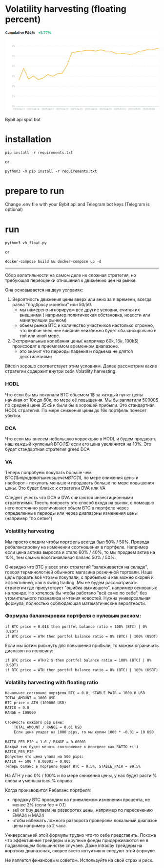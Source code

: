 # Volatility harvesting (floating percent)

![alt text](pnl.png)

Bybit api spot bot

# installation
```
pip install -r requirements.txt
```
or 
```
python3 -m pip install -r requirements.txt
```
# prepare to run
Change .env file with your Bybit api and Telegram bot keys (Telegram is optional)

# run
```
python3 vh_float.py
```
or
```
docker-compose build && docker-compose up -d
```
--------------
Сбор волатильности на самом деле не сложная стратегия, но требующая переоценки
отношения к движению цен на рынке.

Она основывается на двух условиях:
1. Вероятность движения цены вверх или вниз за n времени, всегда равна "подбросу монетки" или 50/50.
    - мы намерено игнорируем все другие условия, считая их внешними ( например политическая обстановка, новости или манипуляции рынком)
    - обьем рынка BTC и количество участников настолько огромно, что любое внешнее влияние неизбежно будет сбалансировано в той или иной мере.
2. Экстремальные колебания цены( например 60k$, 16k$, 100k$) происходят в приемлемом временном диапазоне.
    - это значит что периоды падения и подьема не длятся десятилетиями

Bitcoin хорошо соответствует этим условиям. Далее рассмотрим какие стратегии содержит внутри себя Volatility harvesting.
### HODL
Что если бы мы покупали BTC обьемом 1$ за каждый пункт цены начиная от 10к до 60к, по мере её повышения.
Мы бы заплатили 50000$ по средней цене 35к$ и были бы в хорошей прибыли. Это стандартная HODL стратегия.
По мере снижения цены до 16к портфель понесет убытки.
### DCA
Что если мы внесем небольшую коррекцию в HODL и будем продавать наш каждый купленый BTC(1$) если его цена увеличится на 10%.
Это будет стандартная стратегия greed DCA
### VA
Теперь попробуем покупать больше чем BTC(1$) и продавать меньше чем BTC(1$), по мере снижения цены и наоборот - покупать меньше и продавать больше
по мере повышения цены. Это будет близко к стратегии DVA или VA

Следует учесть что DCA и DVA считаются инвестиционными стратегиями. Тоесть попросту это способ входа на рынок, с помощью него постоянно увеличивают обьем
BTC в портфеле через определенные периоды или через диапазоны изменения цены (например "по сетке")
### Volatility harvesting
Мы просто следим чтобы портфель всегда был 50% / 50%.
Проводя ребалансировку на изменении соотношения в портфеле. Например если цена актива выросла и стало 60% / 40%, то мы продаем 
актив на 10%, тем самым восстанавливая баланс 50% / 50%.

Очевидно что BTC у всех этих стратегий "залеживается на складе", говоря терминологией обычного магазина розничной торговли.
Наша цель продать всё что мы покупали, с прибылью и как можно скорей и эффективней, как в swing trading.
Мы не будем рассматривать стратегии где присутствует "ошибка выжившего", например основаных на тренде.
Но хотелось бы чтобы работало "всё само по себе", без утомительного теханализа и чтения новостей.
Нужна универсальная формула, полностью соблюдающая математические вероятности.

 ### Формула балансировки портфеля с нулевым риском:
```
if BTC price = 0.01$ then portfel balance ratio = 100% (BTC) | 0% (USDT)
if BTC price = ATH then portfel balance ratio = 0% (BTC) | 100% (USDT)
```
Если мы хотим рискнуть для повышения прибыли, то можем ограничить диапазон на половину:
```
if BTC price = ATH/2 $ then portfel balance ratio = 100% (BTC) | 0% (USDT)
if BTC price = ATH then portfel balance ratio = 0% (BTC) | 100% (USDT)
```

### Volatility harvesting with floating ratio
```
Начальное состояние портфеля BTC = 0.0, STABLE_PAIR = 1000.0 USD
TOTAL_AMOUNT = 1000 USD
BTC price = ATH (100000 USD)
RATIO = 0.0
RANGE = 100000

Стоимость каждого pip цены:
    TOTAL_AMOUNT / RANGE = 0.01 USD
    Если цена упадет на 1000 pips, то мы купим 1000 * ~0.01 = 10 USD

RATIO_PER_PIP = 1.0 / RANGE = 0.00001
Каждый тик будет менять соотношение в портфеле как RATIO +(-) RATIO_PER_PIP
Допустим что цена упала на 500 pips:
RATIO += 500 * 0.00001 = 0,005
Теперь баланс в портфеле будет BTC = 0.5%, STABLE_PAIR = 99.5%
```
На ATH у нас 0% / 100% и по мере снижения цены, у нас будет расти % слева и уменьшаться % справа

Когда производится Ребаланс портфеля: 
- продажу BTC проводим на приемлемом изменении процента, не менее 2% (если fee = 0.1)
- sell or buy делаем на разворотах цены, например по пересечению EMA24 и MA24
- чтобы избежать ложного разворота проверяем локальный диапазон цены например за 2 часа.



Универсальней этой формулы трудно что-то себе представить.
Похоже что эффективные трейдеры и крупные фонды придерживаются ее в подавляющем большинстве случаев.
Даже intraday трейдеры на коротких диапазонах, скорее всего интуитивно следуют этой формуле.

Не является финансовым советом. Используйте на свой страх и риск.


